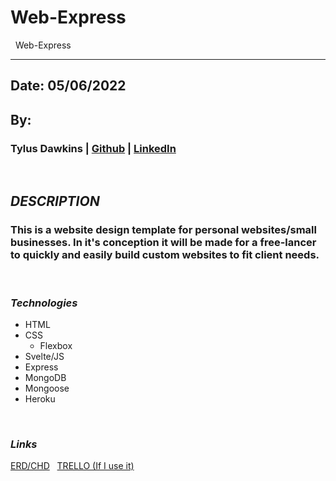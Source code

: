 # Web-Express
&nbsp;
Web-Express
&nbsp;
***
## Date: 05/06/2022

## By: 

### Tylus Dawkins | [Github](https://github.com/TylusDawkins) | [LinkedIn](https://www.linkedin.com/in/tylus-dawkins-292785160/)

 &nbsp;
 ## ***DESCRIPTION***
 ### This is a website design template for personal websites/small businesses. In it's conception it will be made for a free-lancer to quickly and easily build custom websites to fit client needs.
 &nbsp;
 
 ### ***Technologies***
 * HTML
 * CSS
    * Flexbox
 * Svelte/JS
 * Express
 * MongoDB
 * Mongoose
 * Heroku

&nbsp;
 ### ***Links***

[ERD/CHD](https://lucid.app/lucidchart/98ea381e-1347-4f3b-85cc-d919f1a6090b/edit?page=0_0&invitationId=inv_a387fb01-084a-49bf-89ce-96b1d13d1c19#)
&nbsp;
[TRELLO (If I use it)](https://trello.com/b/KpoTbuGD/ez-websites)
